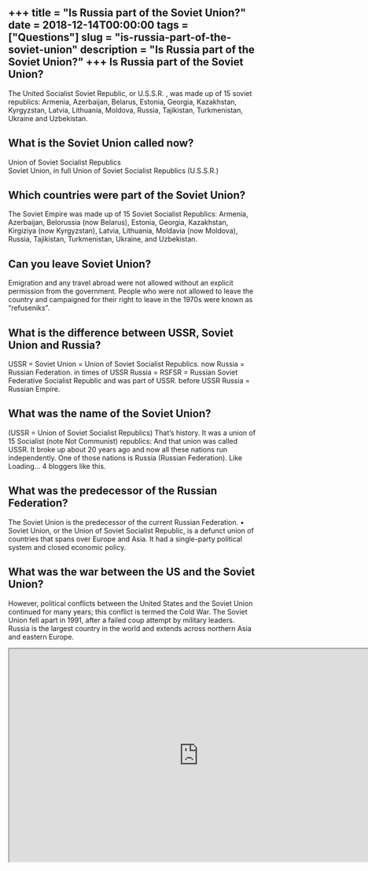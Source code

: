 +++
title = "Is Russia part of the Soviet Union?"
date = 2018-12-14T00:00:00
tags = ["Questions"]
slug = "is-russia-part-of-the-soviet-union"
description = "Is Russia part of the Soviet Union?"
+++
Is Russia part of the Soviet Union?
-----------------------------------

The United Socialist Soviet Republic, or U.S.S.R. , was made up of 15 soviet republics: Armenia, Azerbaijan, Belarus, Estonia, Georgia, Kazakhstan, Kyrgyzstan, Latvia, Lithuania, Moldova, Russia, Tajikistan, Turkmenistan, Ukraine and Uzbekistan.

What is the Soviet Union called now?
------------------------------------

Union of Soviet Socialist Republics  
Soviet Union, in full Union of Soviet Socialist Republics (U.S.S.R.)

Which countries were part of the Soviet Union?
----------------------------------------------

The Soviet Empire was made up of 15 Soviet Socialist Republics: Armenia, Azerbaijan, Belorussia (now Belarus), Estonia, Georgia, Kazakhstan, Kirgiziya (now Kyrgyzstan), Latvia, Lithuania, Moldavia (now Moldova), Russia, Tajikistan, Turkmenistan, Ukraine, and Uzbekistan.

Can you leave Soviet Union?
---------------------------

Emigration and any travel abroad were not allowed without an explicit permission from the government. People who were not allowed to leave the country and campaigned for their right to leave in the 1970s were known as “refuseniks”.

What is the difference between USSR, Soviet Union and Russia?
-------------------------------------------------------------

USSR = Soviet Union = Union of Soviet Socialist Republics. now Russia = Russian Federation. in times of USSR Russia = RSFSR = Russian Soviet Federative Socialist Republic and was part of USSR. before USSR Russia = Russian Empire.

What was the name of the Soviet Union?
--------------------------------------

(USSR = Union of Soviet Socialist Republics) That’s history. It was a union of 15 Socialist (note Not Communist) republics: And that union was called USSR. It broke up about 20 years ago and now all these nations run independently. One of those nations is Russia (Russian Federation). Like Loading… 4 bloggers like this.

What was the predecessor of the Russian Federation?
---------------------------------------------------

The Soviet Union is the predecessor of the current Russian Federation. • Soviet Union, or the Union of Soviet Socialist Republic, is a defunct union of countries that spans over Europe and Asia. It had a single-party political system and closed economic policy.

What was the war between the US and the Soviet Union?
-----------------------------------------------------

However, political conflicts between the United States and the Soviet Union continued for many years; this conflict is termed the Cold War. The Soviet Union fell apart in 1991, after a failed coup attempt by military leaders. Russia is the largest country in the world and extends across northern Asia and eastern Europe.

<iframe allow="accelerometer; autoplay; clipboard-write; encrypted-media; gyroscope; picture-in-picture" allowfullscreen="" class="__youtube_prefs__  epyt-is-override  no-lazyload" data-no-lazy="1" data-origheight="433" data-origwidth="770" data-skipgform_ajax_framebjll="" height="433" id="_ytid_21988" loading="lazy" src="https://www.youtube.com/embed/Me1yk-U55kg?enablejsapi=1&autoplay=0&cc_load_policy=0&cc_lang_pref=&iv_load_policy=1&loop=0&modestbranding=0&rel=1&fs=1&playsinline=0&autohide=2&theme=dark&color=red&controls=1&" title="YouTube player" width="770"></iframe>